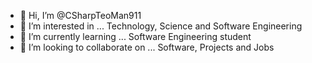 - 👋 Hi, I’m @CSharpTeoMan911
- 👀 I’m interested in ... Technology, Science and Software Engineering
- 🌱 I’m currently learning ... Software Engineering student
- 💞️ I’m looking to collaborate on ... Software, Projects and Jobs

<!---
CSharpTeoMan911/CSharpTeoMan911 is a ✨ special ✨ repository because its `README.md` (this file) appears on your GitHub profile.
You can click the Preview link to take a look at your changes.
--->

